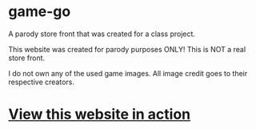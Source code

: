 # game-go
A parody store front that was created for a class project.

This website was created for parody purposes ONLY! This is NOT a real store front.

I do not own any of the used game images. All image credit goes to their respective creators.



# [View this website in action](https://fro5ty.github.io/game-go/)
